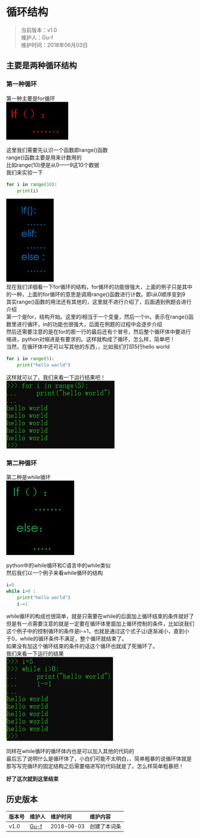 # 循环结构

>当前版本：v1.0  
>维护人：Gu-f  
>维护时间：2018年06月03日

## 主要是两种循环结构
### 第一种循环
第一种主要是for循环  
![06-01](wiki/image/python/06/06-01.jpg)  

这里我们需要先认识一个函数即range()函数  
range()函数主要是用来计数用的  
比如range(10)便是从0——9这10个数据  
我们来实验一下  
```python
for i in range(10):
    print(i)
```
![06-03](wiki/image/python/06/06-03.jpg)  
现在我们详细看一下for循环的结构，for循环的功能很强大，上面的例子只是其中的一种，上面的for循环的意思是调用range()函数进行计数。即i从0顺序变到9  
其实range()函数的用法还有其他的，这里就不进行介绍了，后面遇到例题会进行介绍  
第一个是for，结构开始。这里的i相当于一个变量，然后一个in，表示在range()函数里进行循环，in的功能也很强大，后面在例题的过程中会逐步介绍  
然后还需要注意的是在for的那一行的最后还有个冒号，然后整个循环体中要进行缩进，python对缩进是有要求的。这样就构成了循环，怎么样，简单吧！  
当然，在循环体中还可以写其他的东西，，比如我们打印5行hello world  
```python
for i in range(5):
    print("hello world")
```
这样就可以了，我们来看一下运行结果吧！  
![06-04](wiki/image/python/06/06-04.jpg)  

### 第二种循环  
第二种是while循环  
![06-02](wiki/image/python/06/06-02.jpg)  

python中的while循环和C语言中的while类似  
然后我们以一个例子来看while循环的结构  
```python
i=5
while i>0 :
    print("hello world")
    i-=1
```
while循环的构成也很简单，就是只需要在while的后面加上循环结束的条件就好了  
但是有一点需要注意的就是一定要在循环体里面加上循环控制的条件，比如说我们这个例子中的控制循环的条件是i-=1，也就是通过这个式子让i逐渐减小，直到小于0，while的循环条件不满足，整个循环就结束了。  
如果没有加这个循环结束的条件的话这个循环也就成了死循环了。  
我们来看一下运行的结果  
![06-05](wiki/image/python/06/06-05.jpg)  

同样在while循环的循环体内也是可以加入其他的代码的  
最后忘了说明什么是循环体了，小白们可能不太明白，，简单粗暴的说循环体就是那写写完循环的固定结构之后需要缩进写的代码就是了。怎么样简单粗暴把！  

**好了这次就到这里结束**  

## 历史版本

| 版本号 | 维护人 |维护时间 |维护内容|
| :- | :- | :-| :- |
| v1.0 | [Gu-f](https://Gu-f.github.io/) |2018-06-03|创建了本词条|
